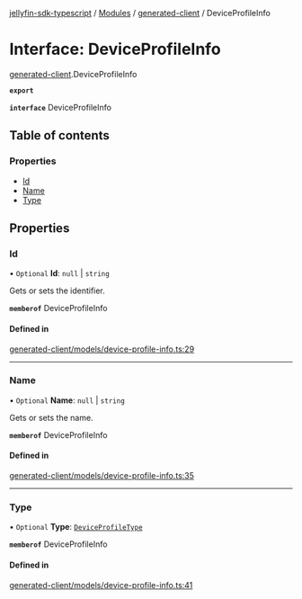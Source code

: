 [jellyfin-sdk-typescript](../README.md) / [Modules](../modules.md) / [generated-client](../modules/generated_client.md) / DeviceProfileInfo

# Interface: DeviceProfileInfo

[generated-client](../modules/generated_client.md).DeviceProfileInfo

**`export`**

**`interface`** DeviceProfileInfo

## Table of contents

### Properties

- [Id](generated_client.DeviceProfileInfo.md#id)
- [Name](generated_client.DeviceProfileInfo.md#name)
- [Type](generated_client.DeviceProfileInfo.md#type)

## Properties

### Id

• `Optional` **Id**: ``null`` \| `string`

Gets or sets the identifier.

**`memberof`** DeviceProfileInfo

#### Defined in

[generated-client/models/device-profile-info.ts:29](https://github.com/thornbill/jellyfin-sdk-typescript/blob/b0f5501/src/generated-client/models/device-profile-info.ts#L29)

___

### Name

• `Optional` **Name**: ``null`` \| `string`

Gets or sets the name.

**`memberof`** DeviceProfileInfo

#### Defined in

[generated-client/models/device-profile-info.ts:35](https://github.com/thornbill/jellyfin-sdk-typescript/blob/b0f5501/src/generated-client/models/device-profile-info.ts#L35)

___

### Type

• `Optional` **Type**: [`DeviceProfileType`](../enums/generated_client.DeviceProfileType.md)

**`memberof`** DeviceProfileInfo

#### Defined in

[generated-client/models/device-profile-info.ts:41](https://github.com/thornbill/jellyfin-sdk-typescript/blob/b0f5501/src/generated-client/models/device-profile-info.ts#L41)
